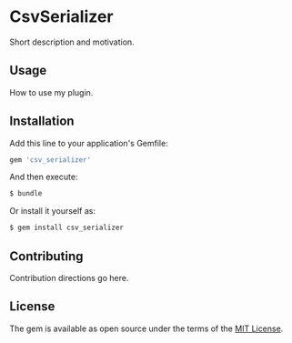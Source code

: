 # CsvSerializer
Short description and motivation.

## Usage
How to use my plugin.

## Installation
Add this line to your application's Gemfile:

```ruby
gem 'csv_serializer'
```

And then execute:
```bash
$ bundle
```

Or install it yourself as:
```bash
$ gem install csv_serializer
```

## Contributing
Contribution directions go here.

## License
The gem is available as open source under the terms of the [MIT License](https://opensource.org/licenses/MIT).
